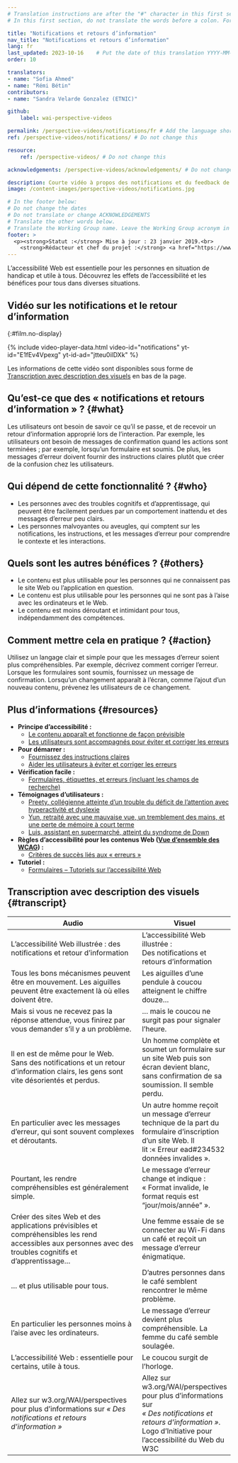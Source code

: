 ```yaml
---
# Translation instructions are after the "#" character in this first section. They are comments that do not show up in the web page. You do not need to translate the instructions after "#".
# In this first section, do not translate the words before a colon. For example, do not translate "title:". Do translate the text after "title:"

title: "Notifications et retours d’information"
nav_title: "Notifications et retours d’information"
lang: fr
last_updated: 2023-10-16    # Put the date of this translation YYYY-MM-DD (with month in the middle)
order: 10

translators: 
- name: "Sofia Ahmed"
- name: "Rémi Bétin"
contributors:
- name: "Sandra Velarde Gonzalez (ETNIC)"

github:
    label: wai-perspective-videos

permalink: /perspective-videos/notifications/fr # Add the language shortcode to the end, with no slash at the end. For example /path/to/file/fr
ref: /perspective-videos/notifications/ # Do not change this

resource:
    ref: /perspective-videos/ # Do not change this

acknowledgements: /perspective-videos/acknowledgements/ # Do not change this

description: Courte vidéo à propos des notifications et du feedback de vidéos pour l’accessibilité Web - de quoi s’agit-il, qui en bénéficie, et comment mettre cela en pratique.
image: /content-images/perspective-videos/notifications.jpg

# In the footer below:
# Do not change the dates
# Do not translate or change ACKNOWLEDGEMENTS
# Translate the other words below.
# Translate the Working Group name. Leave the Working Group acronym in English.
footer: >
  <p><strong>Statut :</strong> Mise à jour : 23 janvier 2019.<br>
    <strong>Rédacteur et chef du projet :</strong> <a href="https://www.w3.org/People/shadi">Shadi Abou-Zahra</a>. Développé par l’ <a href="https://www.w3.org/WAI/EO/">Groupe de travail Éducation et Promotion</a> avec le soutien du projet <a href="https://www.w3.org/WAI/DEV/">WAI-DEV</a>, co-financé par la Commission européenne (CE). Mis à jour avec le soutien de la Fondation Ford. ACKNOWLEDGEMENTS.</p>
---
```


L’accessibilité Web est essentielle pour les personnes en situation de handicap et utile à tous. Découvrez les effets de l’accessibilité et les bénéfices pour tous dans diverses situations.

## Vidéo sur les notifications et le retour d’information
{:#film.no-display}

{% include video-player-data.html
    video-id="notifications"
    yt-id="E1fEv4Vpexg"
    yt-id-ad="jtteu0ilDXk"
%}

Les informations de cette vidéo sont disponibles sous forme de [Transcription avec description des visuels](#transcript) en bas de la page.

Qu’est-ce que des « notifications et retours d’information » ? {#what}
-------------------------------------

Les utilisateurs ont besoin de savoir ce qu’il se passe, et de recevoir un retour d’information approprié lors de l’interaction. Par exemple, les utilisateurs ont besoin de messages de confirmation quand les actions sont terminées ; par exemple, lorsqu’un formulaire est soumis. De plus, les messages d’erreur doivent fournir des instructions claires plutôt que créer de la confusion chez les utilisateurs.

Qui dépend de cette fonctionnalité ? {#who}
----------------------------

-   Les personnes avec des troubles cognitifs et d’apprentissage, qui peuvent être facilement perdues par un comportement inattendu et des messages d’erreur peu clairs.
-   Les personnes malvoyantes ou aveugles, qui comptent sur les notifications, les instructions, et les messages d’erreur pour comprendre le contexte et les interactions.

Quels sont les autres bénéfices ? {#others}
---------------------------------

-   Le contenu est plus utilisable pour les personnes qui ne connaissent pas le site Web ou l’application en question.
-   Le contenu est plus utilisable pour les personnes qui ne sont pas à l’aise avec les ordinateurs et le Web.
-   Le contenu est moins déroutant et intimidant pour tous, indépendamment des compétences.

Comment mettre cela en pratique ? {#action}
--------------------------------------

Utilisez un langage clair et simple pour que les messages d’erreur soient plus compréhensibles. Par exemple, décrivez comment corriger l’erreur. Lorsque les formulaires sont soumis, fournissez un message de confirmation. Lorsqu’un changement apparaît à l’écran, comme l’ajout d’un nouveau contenu, prévenez les utilisateurs de ce changement.

Plus d’informations {#resources}
----------

-   **Principe d’accessibilité :**
    -   [Le contenu apparaît et fonctionne de façon prévisible](/fundamentals/accessibility-principles/#predictable)
    -   [Les utilisateurs sont accompagnés pour éviter et corriger les erreurs](/fundamentals/accessibility-principles/#tolerant)
-   **Pour démarrer :**
    -   [Fournissez des instructions claires](/tips/writing/#provide-clear-instructions) 
    -   [Aider les utilisateurs à éviter et corriger les erreurs](/tips/developing/#help-users-avoid-and-correct-mistakes)
-   **Vérification facile :**
    -   [Formulaires, étiquettes, et erreurs (incluant les champs de recherche)](/test-evaluate/preliminary/#forms) 
-   **Témoignages d’utilisateurs :**
    -   [Preety, collégienne atteinte d’un trouble du déficit de l’attention avec hyperactivité et dyslexie](/people-use-web/user-stories/#classroomstudent)
    -   [Yun, retraité avec une mauvaise vue, un tremblement des mains, et une perte de mémoire à court terme](/people-use-web/user-stories/#retiree)
    -   [Luis, assistant en supermarché, atteint du syndrome de Down](/people-use-web/user-stories/#supermarketassistant)
-   **Règles d’accessibilité pour les contenus Web ([Vue d’ensemble des WCAG](/standards-guidelines/wcag/)) :**
    -   [Critères de succès liés aux « erreurs »](https://www.w3.org/WAI/WCAG21/quickref/?tags=errors) 
-   **Tutoriel :**
    -   [Formulaires – Tutoriels sur l’accessibilité Web](/tutorials/) 

## Transcription avec description des visuels {#transcript}

<table>
  <thead>
    <tr>
      <th width="65%">Audio</th>
      <th>Visuel</th>
    </tr>
  </thead>
  <tbody>
    <tr>
      <td>L’accessibilité Web illustrée : des notifications et retour d’information</td>
      <td>L’accessibilité Web illustrée :<br>
        Des notifications et retours d’information</td>
    </tr>
    <tr>
      <td>Tous les bons mécanismes peuvent être en mouvement. Les aiguilles peuvent être exactement là où elles doivent être.</td>
      <td>Les aiguilles d’une pendule à coucou atteignent le chiffre douze…</td>
    </tr>
    <tr>
      <td>Mais si vous ne recevez pas la réponse attendue, vous finirez par vous demander s’il y a un problème.<br></td>
      <td>… mais le coucou ne surgit pas pour signaler l’heure.</td>
    </tr>
    <tr>
      <td>Il en est de même pour le Web.<br>
        Sans des notifications et un retour d’information clairs, les gens sont vite désorientés et perdus.<br></td>
      <td>Un homme complète et soumet un formulaire sur un site Web puis son écran devient blanc, sans confirmation de sa soumission. Il semble perdu.</td>
    </tr>
    <tr>
      <td>En particulier avec les messages d’erreur, qui sont souvent complexes et déroutants.<br></td>
      <td>Un autre homme reçoit un message d’erreur technique de la part du formulaire d’inscription d’un site Web. Il lit :« Erreur ead#234532 données invalides ».</td>
    </tr>
    <tr>
      <td>Pourtant, les rendre compréhensibles est généralement simple.<br></td>
      <td>Le message d’erreur change et indique : « Format invalide, le format requis est “jour/mois/année” ».</td>
    </tr>
    <tr>
      <td>Créer des sites Web et des applications prévisibles et compréhensibles les rend accessibles aux personnes avec des troubles cognitifs et d’apprentissage…<br></td>
      <td>Une femme essaie de se connecter au Wi-Fi dans un café et reçoit un message d’erreur énigmatique.</td>
    </tr>
    <tr>
      <td>… et plus utilisable pour tous.<br></td>
      <td>D’autres personnes dans le café semblent rencontrer le même problème.</td>
    </tr>
    <tr>
      <td>En particulier les personnes moins à l’aise avec les ordinateurs.<br></td>
      <td>Le message d’erreur devient plus compréhensible. La femme du café semble soulagée.</td>
    </tr>
    <tr>
      <td>L’accessibilité Web : essentielle pour certains, utile à tous.</td>
      <td>Le coucou surgit de l’horloge.</td>
    </tr>
    <tr>
      <td>Allez sur w3.org/WAI/perspectives pour plus d’informations sur <em>« Des notifications et retours d’information »</em></td>
      <td>Allez sur<br>
        w3.org/WAI/perspectives<br>
        pour plus d’informations sur<br>
        <em>« Des notifications et retours d’information »</em>.<br>
        Logo d’Initiative pour l’accessibilité du Web du W3C</td>
    </tr>
  </tbody>
</table>
